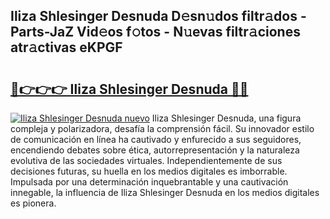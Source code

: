 ## Iliza Shlesinger Desnuda D𝚎sn𝚞dos filtr𝚊dos - Parts-JaZ Vid𝚎os f𝚘tos - N𝚞evas filtr𝚊ciones atr𝚊ctivas eKPGF

# <h2><a href="http://mb8b1sg.tromn.icu/?c=Iliza+Shlesinger+Desnuda">🔗👉👉👉 Iliza Shlesinger Desnuda 🔗🔗</a></h2>

[![Iliza Shlesinger Desnuda nuevo](https://i.imgur.com/pEAQMta.gif)](http://mb8b1sg.tromn.icu/?c=Iliza+Shlesinger+Desnuda)
Iliza Shlesinger Desnuda, una figura compleja y polarizadora, desafía la comprensión fácil. Su innovador estilo de comunicación en línea ha cautivado y enfurecido a sus seguidores, encendiendo debates sobre ética, autorrepresentación y la naturaleza evolutiva de las sociedades virtuales. Independientemente de sus decisiones futuras, su huella en los medios digitales es imborrable. Impulsada por una determinación inquebrantable y una cautivación innegable, la influencia de Iliza Shlesinger Desnuda en los medios digitales es pionera.
